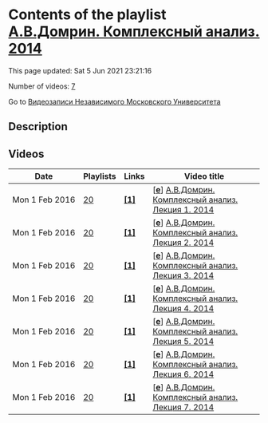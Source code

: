 # Contents of the playlist [А.В.Домрин. Комплексный анализ. 2014](https://www.youtube.com/playlist?list=PLp9ABVh6_x4FzRc2iJmbqtGOSzJ1fzd_e)

This page updated: Sat 5 Jun 2021 23:21:16

Number of videos: [7](#videos)

Go to [Видеозаписи Независимого Московского Университета](../README.md)

## Description



## Videos

|Date|Playlists|Links|Video title|
|---|---|---|---|
| Mon&nbsp;1&nbsp;Feb&nbsp;2016 | [20](../playlists/20 "А.В.Домрин. Комплексный анализ. 2014") | [**[1]**](http://ium.mccme.ru/s14/complan-s14.html) | [[**e**](https://studio.youtube.com/video/NMm6g20vzDc/edit "Edit")] [А.В.Домрин. Комплексный анализ. Лекция 1. 2014](https://www.youtube.com/watch?v=NMm6g20vzDc&list=PLp9ABVh6_x4FzRc2iJmbqtGOSzJ1fzd_e "Комплексный анализ. Лекция 1.&#013;Независимый Московский Университет &#013;Москва, Большой Власьевский пер., 11, 303, 11 февраля 2014, 17:30&#013;Подробнее о курсе: http://ium.mccme.ru/s14/complan-s14.html") |
| Mon&nbsp;1&nbsp;Feb&nbsp;2016 | [20](../playlists/20 "А.В.Домрин. Комплексный анализ. 2014") | [**[1]**](http://ium.mccme.ru/s14/complan-s14.html) | [[**e**](https://studio.youtube.com/video/r2mwKxLApxI/edit "Edit")] [А.В.Домрин. Комплексный анализ. Лекция 2. 2014](https://www.youtube.com/watch?v=r2mwKxLApxI&list=PLp9ABVh6_x4FzRc2iJmbqtGOSzJ1fzd_e "Комплексный анализ. Лекция 2.&#013;Независимый Московский Университет &#013;Москва, Большой Власьевский пер., 11, 303, 18 февраля 2014, 17:30&#013;Подробнее о курсе: http://ium.mccme.ru/s14/complan-s14.html") |
| Mon&nbsp;1&nbsp;Feb&nbsp;2016 | [20](../playlists/20 "А.В.Домрин. Комплексный анализ. 2014") | [**[1]**](http://ium.mccme.ru/s14/complan-s14.html) | [[**e**](https://studio.youtube.com/video/T0_x-WAfuYg/edit "Edit")] [А.В.Домрин. Комплексный анализ. Лекция 3. 2014](https://www.youtube.com/watch?v=T0_x-WAfuYg&list=PLp9ABVh6_x4FzRc2iJmbqtGOSzJ1fzd_e "Комплексный анализ. Лекция 3.&#013;Независимый Московский Университет &#013;Москва, Большой Власьевский пер., 11, 303, 25 февраля 2014, 17:30&#013;Подробнее о курсе: http://ium.mccme.ru/s14/complan-s14.html") |
| Mon&nbsp;1&nbsp;Feb&nbsp;2016 | [20](../playlists/20 "А.В.Домрин. Комплексный анализ. 2014") | [**[1]**](http://ium.mccme.ru/s14/complan-s14.html) | [[**e**](https://studio.youtube.com/video/XEt4t1mL764/edit "Edit")] [А.В.Домрин. Комплексный анализ. Лекция 4. 2014](https://www.youtube.com/watch?v=XEt4t1mL764&list=PLp9ABVh6_x4FzRc2iJmbqtGOSzJ1fzd_e "Комплексный анализ. Лекция 4.&#013;Независимый Московский Университет &#013;Москва, Большой Власьевский пер., 11, 303, 4 марта 2014, 17:30&#013;Подробнее о курсе: http://ium.mccme.ru/s14/complan-s14.html") |
| Mon&nbsp;1&nbsp;Feb&nbsp;2016 | [20](../playlists/20 "А.В.Домрин. Комплексный анализ. 2014") | [**[1]**](http://ium.mccme.ru/s14/complan-s14.html) | [[**e**](https://studio.youtube.com/video/j_LOeovp5Q8/edit "Edit")] [А.В.Домрин. Комплексный анализ. Лекция 5. 2014](https://www.youtube.com/watch?v=j_LOeovp5Q8&list=PLp9ABVh6_x4FzRc2iJmbqtGOSzJ1fzd_e "Комплексный анализ. Лекция 5.&#013;Независимый Московский Университет &#013;Москва, Большой Власьевский пер., 11, 303, 11 марта 2014, 17:30&#013;Подробнее о курсе: http://ium.mccme.ru/s14/complan-s14.html") |
| Mon&nbsp;1&nbsp;Feb&nbsp;2016 | [20](../playlists/20 "А.В.Домрин. Комплексный анализ. 2014") | [**[1]**](http://ium.mccme.ru/s14/complan-s14.html) | [[**e**](https://studio.youtube.com/video/-_lCOqH8ZQo/edit "Edit")] [А.В.Домрин. Комплексный анализ. Лекция 6. 2014](https://www.youtube.com/watch?v=-_lCOqH8ZQo&list=PLp9ABVh6_x4FzRc2iJmbqtGOSzJ1fzd_e "Комплексный анализ. Лекция 6.&#013;Независимый Московский Университет &#013;Москва, Большой Власьевский пер., 11, 303, 18 марта 2014, 17:30&#013;Подробнее о курсе: http://ium.mccme.ru/s14/complan-s14.html") |
| Mon&nbsp;1&nbsp;Feb&nbsp;2016 | [20](../playlists/20 "А.В.Домрин. Комплексный анализ. 2014") | [**[1]**](http://ium.mccme.ru/s14/complan-s14.html) | [[**e**](https://studio.youtube.com/video/9fkaSrvhz7g/edit "Edit")] [А.В.Домрин. Комплексный анализ. Лекция 7. 2014](https://www.youtube.com/watch?v=9fkaSrvhz7g&list=PLp9ABVh6_x4FzRc2iJmbqtGOSzJ1fzd_e "Комплексный анализ. Лекция 7.&#013;Независимый Московский Университет &#013;Москва, Большой Власьевский пер., 11, 303, 25 марта 2014, 17:30&#013;Подробнее о курсе: http://ium.mccme.ru/s14/complan-s14.html") |
